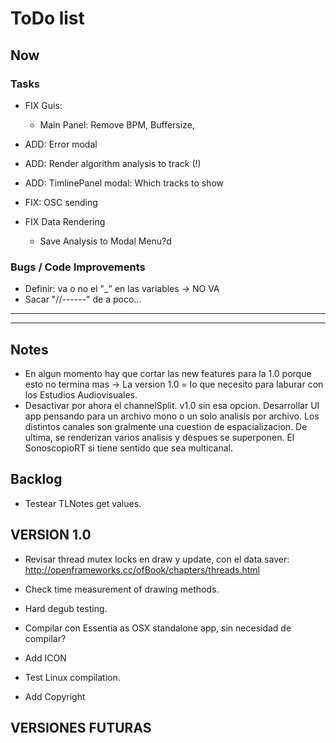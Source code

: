 # ToDo list

## Now
### Tasks

- FIX Guis: 
    - Main Panel: Remove BPM, Buffersize, 

- ADD:
    Error modal

- ADD: Render algorithm analysis to track (!)

- ADD: TimlinePanel modal: Which tracks to show

- FIX: OSC sending

- FIX Data Rendering
    - Save Analysis to Modal Menu?d




### Bugs / Code Improvements
- Definir: va o no el "_" en las variables -> NO VA
- Sacar "//------" de a poco...



**********************************************************************************************
**********************************************************************************************
## Notes
- En algun momento hay que cortar las new features para la 1.0 porque esto no termina mas -> La version 1.0 = lo que necesito para laburar con los Estudios Audiovisuales. 
- Desactivar por ahora el channelSplit. v1.0 sin esa opcion. Desarrollar UI app pensando para un archivo mono o un solo analisis por archivo. Los distintos canales son gralmente una cuestion de espacializacion. De ultima, se renderizan varios analisis y despues se superponen. El SonoscopioRT si tiene sentido que sea multicanal.

## Backlog

- Testear TLNotes get values.


## VERSION 1.0
- Revisar thread mutex locks en draw y update, con el data saver: http://openframeworks.cc/ofBook/chapters/threads.html
- Check time measurement of drawing methods.
- Hard degub testing.

- Compilar con Essentia as OSX standalone app, sin necesidad de compilar?
- Add ICON
- Test Linux compilation.
- Add Copyright


## VERSIONES FUTURAS


    




